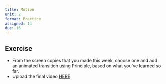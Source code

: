 ```yaml
---
title: Motion
unit: 2
format: Practice
assigned: 14
due: 16
---
```



Exercise
--------

- From the screen copies that you made this week, choose one and add an animated transition using Principle, based on what you've learned so far.
- Upload the final video [HERE](https://drive.google.com/drive/u/0/folders/15MLy7o5rbB5r0ywceUscN53rqmnuTKUG)
